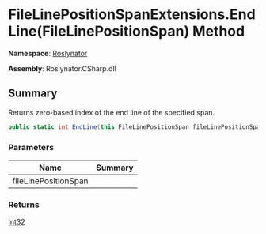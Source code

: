 # FileLinePositionSpanExtensions\.EndLine\(FileLinePositionSpan\) Method

**Namespace**: [Roslynator](../../README.md)

**Assembly**: Roslynator\.CSharp\.dll

## Summary

Returns zero\-based index of the end line of the specified span\.

```csharp
public static int EndLine(this FileLinePositionSpan fileLinePositionSpan)
```

### Parameters

| Name | Summary |
| ---- | ------- |
| fileLinePositionSpan | |

### Returns

[Int32](https://docs.microsoft.com/en-us/dotnet/api/system.int32)

